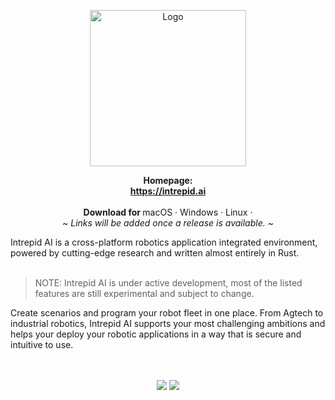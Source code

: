 
<p align="center">
  <a href="https://intrepid.ai">
  <img width="250px" src="https://intrepid.ai/wp-content/uploads/2024/02/intrepid-logo-full-large.png" alt="Logo">
  </a>
  
    
  <p align="center">
    <b>Homepage:</b>
    <br />
    <a href="https://intrepid.ai"><strong>https://intrepid.ai </strong></a>
    <br />
    <br />
    <b>Download for </b>
    macOS
    ·
    Windows
    ·
    Linux
    ·
    <br />
    <i>~ Links will be added once a release is available. ~</i>
  </p>
</p>
Intrepid AI is a cross-platform robotics application integrated environment, powered by cutting-edge research and written almost entirely in Rust.
<br/>
<br/>

> NOTE: Intrepid AI is under active development, most of the listed features are still experimental and subject to change.

Create scenarios and program your robot fleet in one place. 
From Agtech to industrial robotics, Intrepid AI supports your most challenging ambitions and helps your deploy your robotic applications in a way that is secure and intuitive to use.


<p align="center">
<!--   <img src="" alt="App screenshot"> -->
  <br />
  <br />
  
  <a href="https://twitter.com/intrepidLabsdev">
  </a>

<!--   <a href="https://www.gnu.org/licenses/agpl-3.0">
    <img src="https://img.shields.io/static/v1?label=Licence&message=AGPL%20v3&color=000" />
  </a> -->
  <img src="https://img.shields.io/static/v1?label=Bundled%20Size&message=16.3MB&color=0974B4" />
  <img src="https://img.shields.io/static/v1?label=Stage&message=Alpha&color=2BB4AB" />
  <br />
</p>


